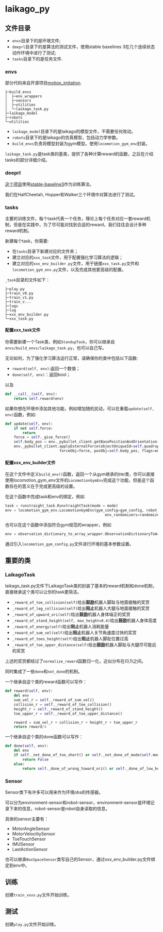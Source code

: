 # laikago_py

## 文件目录

- `envs`目录下的是环境文件;
- `deeprl`目录下的是算法的测试文件，使用stable baselines 3在几个连续状态动作环境中进行了测试;
- `tasks`目录下的是任务文件.

### envs

部分代码来自开源项目[motion_imitation](https://github.com/google-research/motion_imitation).

```
├─build_envs
│  ├─env_wrappers
│  ├─sensors
│  ├─utilities
│  └─laikago_task.py
├─laikago_model
├─robots
└─utilities
```

- `laikago_model`目录下的是laikago的模型文件，不需要任何改动。
- `robots`目录下的是laikago的仿真模型，包括动力学参数。
- `build_envs`负责将模型封装为gym模型。使用`locomotion_gym_env`封装。

`laikago_task.py`是task类的基类，提供了各种计算reward的函数，之后在介绍tasks的部分详细介绍。

### deeprl

[这个项目](https://github.com/FrankTianTT/laikago_py)使用[stable-baseline3](https://github.com/DLR-RM/stable-baselines3)作为训练算法。

我们在HalfCheetah, Hopper和Walker三个环境中对算法进行了测试。

### tasks

主要的训练文件，每个task代表一个任务，理论上每个任务对应一套reward机制，但是在实践中，为了尽可能对找到合适的reward，我们往往会设计多种reward机制。


新建每个task，你需要:

- 在`tasks`目录下新建对应的文件夹；
- 建立对应的`xxx_task`文件，用于配置强化学习算法的逻辑；
- 建立对应的`xxx_env_builder.py`文件，用于链接`xxx_task.py`文件和`locomotion_gym_env.py`文件，以及完成其他更高级的配置。

`_task`目录的文件如下：

```
├─play.py
├─train_v0.py
├─train_v1.py
├─train_v...
├─logs
├─log
├─xxx_env_builder.py
└─xxx_task.py

```
#### 配置xxx_task文件

你需要新建一个Task类，例如`StandupTask`，你可以继承自`envs/build_envs/laikago_task.py`，也可以自己写。

无论如何，为了强化学习算法运行正常，请确保你的类中包括以下函数:

- `reward(self, env)`:返回一个数值；
- `done(self, env)`：返回bool；

以及
```python
def __call__(self, env):
    return self.reward(env)
```

如果你想在环境中添加其他功能，例如增加随机扰动，可以在重载`update(self, env)`函数，例如:

```python
def update(self, env):
    if not self.force:
        return
    force = self._give_force()
    self.body_pos = env._pybullet_client.getBasePositionAndOrientation(self.quadruped)[0]
    env._pybullet_client.applyExternalForce(objectUniqueId=self.quadruped, linkIndex=-1,
                         forceObj=force, posObj=self.body_pos, flags=env._pybullet_client.WORLD_FRAME)
```

#### 配置xxx_env_builder文件

在这个文件中定义`build_env()`函数，返回一个从gym继承的`ENV`类，你可以直接使用locomotion_gym_env文件的`LocomotionGymEnv`完成这个功能，但是这个函数存在的意义在于完成更高级的设置。

在这个函数中完成task和env的绑定，例如
```python
task = runstraight_task.RunstraightTask(mode = mode)
env = locomotion_gym_env.LocomotionGymEnv(gym_config=gym_config, robot_class=robot_class,
                                              env_randomizers=randomizers, robot_sensors=sensors, task=task)
```

也可以在这个函数中添加符合gym规范的wrapper，例如

```python
env = observation_dictionary_to_array_wrapper.ObservationDictionaryToArrayWrapper(env)
```

通过引入`locomotion_gym_config.py`文件进行环境的基本参数设置。

## 重要的类

### LaikagoTask

laikago_task.py文件下LaikagoTask类的封装了基本的reward机制和done机制，直接继承这个类可以让你的task更简洁。

- `_reward_of_toe_collision(self)`给出**鼓励**机器人脚趾与地面接触的奖赏
- `_reward_of_leg_collision(self)`给出**阻止**机器人大腿与地面接触的奖赏
- `_reward_of_upward_ori(self)`给出**鼓励**机器人身体端正的奖赏
- `_reward_of_stand_height(self, max_height=0.4)`给出**鼓励**机器人身体高度
- `_reward_of_energy(self)`给出**阻止**机器人消耗能量
- `_reward_of_sum_vel(self)`给出**阻止**机器人关节角速度过快的奖赏
- `_reward_of_toes_height(self)`给出**阻止**机器人脚趾位置过高
- `_reward_of_toe_upper_distance(self)`给出**鼓励**机器人脚趾与大腿尽可能远的奖赏

上述的奖赏都经过了`normalize_reward`函数归一化，近似分布在(0,1)之间。

同时集成了一些`done`和`not_done`的机制。

一个继承自这个类的reward函数可以写作：

```python
def reward(self, env):
    del env
    sum_vel_r = self._reward_of_sum_vel()
    collision_r = self._reward_of_toe_collision()
    height_r = self._reward_of_stand_height()
    toe_upper_r = self._reward_of_toe_upper_distance()

    reward = sum_vel_r + collision_r + height_r + toe_upper_r
    return reward/4
```

一个继承自这个类的done函数可以写作：

```python
def done(self, env):
    del env
    if self._not_done_of_too_short() or self._not_done_of_mode(self.mode):
        return False
    else:
        return self._done_of_wrong_toward_ori() or self._done_of_low_height() or self._done_of_too_long()
```

### Sensor

Sensor类下有许多可以用来作为环境obs的传感器。

可以分为environment-sensor和robot-sensor，environment-sensor是环境记录下来的信息，robot-sensor是robot自身读取的信息。

具体的sensor主要有：
- MotorAngleSensor
- MotorVelocitiySensor
- ToeTouchSensor
- IMUSensor
- LastActionSensor

也可以继承`BoxSpaceSensor`类写自己的Sensor，通过xxx_env_builder.py文件绑定到env中。

## 训练

创建`train_vxxx.py`文件开始训练。


## 测试

创建`play.py`文件开始训练。